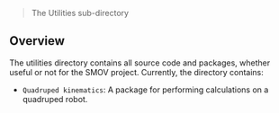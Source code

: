 > The Utilities sub-directory 

## Overview

The utilities directory contains all source code and packages, whether useful or not for the SMOV project. 
Currently, the directory contains: 
* `Quadruped kinematics`: A package for performing calculations on a quadruped robot.
